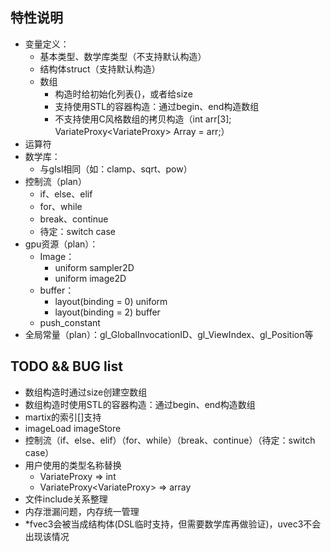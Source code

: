 ## 特性说明
- 变量定义：
  - 基本类型、数学库类型（不支持默认构造）
  - 结构体struct（支持默认构造）
  - 数组
    - 构造时给初始化列表{}，或者给size
    - 支持使用STL的容器构造：通过begin、end构造数组
    - 不支持使用C风格数组的拷贝构造（int arr[3]; VariateProxy<VariateProxy<int>> Array = arr;）
- 运算符
- 数学库：
  - 与glsl相同（如：clamp、sqrt、pow）
- 控制流（plan）
  - if、else、elif
  - for、while
  - break、continue
  - 待定：switch case
- gpu资源（plan）：
  - Image：
    - uniform sampler2D
    - uniform image2D
  - buffer：
    - layout(binding = 0) uniform
    - layout(binding = 2) buffer
  - push_constant
- 全局常量（plan）：gl_GlobalInvocationID、gl_ViewIndex、gl_Position等

## TODO && BUG list
- 数组构造时通过size创建空数组
- 数组构造时使用STL的容器构造：通过begin、end构造数组
- martix的索引[]支持
- imageLoad imageStore
- 控制流（if、else、elif）（for、while）（break、continue）（待定：switch case）
- 用户使用的类型名称替换
  - VariateProxy<int> => int
  - VariateProxy<VariateProxy<int>> => array<int>
- 文件include关系整理
- 内存泄漏问题，内存统一管理
- *fvec3会被当成结构体(DSL临时支持，但需要数学库再做验证)，uvec3不会出现该情况
